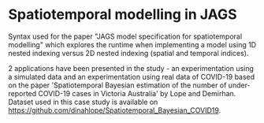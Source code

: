 # Spatiotemporal modelling in JAGS

Syntax used for the paper "JAGS model specification for spatiotemporal modelling" which explores the runtime when implementing a model using 1D nested indexing versus 2D nested indexing (spatial and temporal indices).

2 applications have been presented in the study - an experimentation using a simulated data and an experimentation using real data of COVID-19 based on the paper 'Spatiotemporal Bayesian estimation of the number of under-reported COVID-19 cases in Victoria Australia' by Lope and Demirhan. Dataset used in this case study is available on https://github.com/dinahlope/Spatiotemporal_Bayesian_COVID19.
